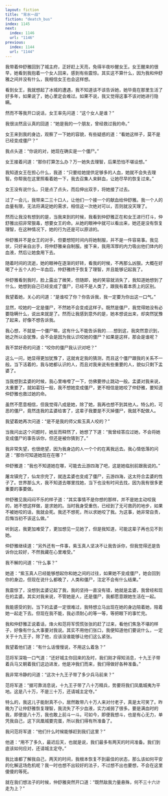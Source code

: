 ```yaml
---
layout: fiction
title: "背水一战"
fiction: "deatch_bus"
index: 1145
next:
  index: 1146
  url: "1146"
previous:
  index: 1144
  url: "1144"
---
```

我带着仲舒雅回到了城主府，正好赶上天亮，免得半夜吵醒女王。女王醒来的很早，她看到我抱着一个女人回来，感到有些震惊。其实这不算什么，因为我和仲舒雅之间并没有什么，我相信女王也会这样想。

看到女王，我就想起了冰城的遭遇，我不知道该不该告诉她，她毕竟在那里生活了好多年，如果说了，她心里定会难过。如果不说，我又觉得这事不该对她进行隐瞒。

然而不等我开口说话，女王率先问道：“这个女人是谁？”

我很淡然且认真的回道：“她是我的一个朋友，曾经救过我的命。”

女王来到我的身边，观察了一下她的容貌，有些疑惑的道：“看她这样子，莫不是已经变成僵尸？”

我点头道：“你说的对，她现在确实是一个僵尸。”

女王接着问道：“那你打算怎么办？万一她失去理智，后果恐怕不堪设想。”

我知道女王在担心什么，我道：“只要给她提供足够多的人血，她就不会失去理智。你帮我在这里照看着她一下，我去召集人来鲜血，让她尽早的恢复过来。”

女王没有说什么，只是点了点头，而后伸出双手，将她接了过去。

过了一会儿，我带来二三十口人，让他们一个接一个的献血给仲舒雅。我一个人的血量有限，无法将满足她的需求，相信这一次绝对可以，否则就没天理了。

然而让我没有想到的是，当我来到的时候，我看到仲舒雅正在和女王进行打斗，仲舒雅出招非常狠毒，想要女王的命。从她的眼神中就可以看出来，她还是没有恢复理智，在这种情况下，她的行为还是可以原谅的。

仲舒雅并不是女王的对手，但要想短时间内将她制服，并不是一件容易事。我见状，只好亲自出手，将仲舒雅亲自制服。接下来，我用浑厚的内力吸出他们体内的血液，然后让她食用下去。

随着时间的流逝，她的眼神在逐渐的好转，看我的时候，不再那么凶狠。大概在好喝了十五个人的一半血后，仲舒雅终于恢复了理智，并且能够记起我了。

仲舒雅看到我时，脸上露出了微笑，但随即，她的笑容就消失了，我知道她想到了什么，她想到自己已经变成了僵尸，已经不是人类了，跟我有着本质上的区别。

我望着她，关心的问道：“是谁咬了你？你告诉我，我一定要为你出这一口气。”

显然，咬她的一定是僵尸，不然她不会变成这样子。既然是僵尸，我觉得她没有必要隐瞒什么，说出来就是了。然而让我感到意外的是，她本想说出来，却突然犹豫了起来，好像不想告诉我。

我心想，不就是一个僵尸嘛，这有什么不能告诉我的……想到这，我突然意识到，她之所以会犹豫，会不会是因为我认识咬她的僵尸？如果是这样，那会是谁呢？

我不禁好奇的问道：“咬你的僵尸我认识对吧？”

这么一问，她显得更加犹豫了，这就肯定我的猜测，而且这个僵尸跟我的关系不一般。当下活着的，我与她都认识的人，而且对我来说有些重要的人，貌似只剩下孟婆了。

当我想到孟婆的时候，我心里咯噔了一下，仿佛要停止跳动一般。孟婆对我来说，太重要了，就如葛钰一般，我不想她变成僵尸，更不相信是她咬了仲舒雅，要知道仲舒雅也救过她的命。

虽然不愿意相信，但我觉得八成是她，除了她，我再也想不到其他人。特么的，可恶的僵尸，竟然连我的孟婆给害了，这辈子我要是不灭掉僵尸，我就不配做人。

我望着她再次问道：“是不是我的师父紫玉真人咬的？”

当我问出这个问题时，她反而释然了，她想了下道：“我曾经答应过她，不会将她变成僵尸的事告诉你，但还是被你猜到了。”

我非常失望，也很绝望，因为我身边的人一个个的在离我远去。我心情低落的问道：“那你可知道她现在在哪？”

仲舒雅道：“我也不知道她在哪，可能去云游四海了吧，这是她临别前跟我说的。”

屠龙镇完了，仙龙宗完了，就连孟婆也变成了僵尸，云游四海，这太符合孟婆的性子了。世界那么大，我不知道去哪里找她，当下也没有时间去找，因为我有很多更重要的事要做。

仲舒雅见我闷闷不乐的样子道：“其实事情不是你想的那样，并不是她主动咬我的，她不想这样做，是求她的。当时我身受重伤，已经到了无可救药的地步，如果不被她咬的话，我就会死。我还不想死，所以求她咬了我。为这事，她非常自责，后悔当初不该这么做。”

听到这，我更加难受了，更加想见一见她了，但是我知道，可能这辈子再也见不到她。

仲舒雅继续道：“另外还有一件事，紫玉真人坚决不让我告诉你，但我觉得还是告诉你比较好，不然我藏在心里难受。”

我不解的问道：“什么事？”

她道：“紫玉真人已经能够想起你和她之间的过往，如果她不变成僵尸，她会回到你的身边，但现在说什么都晚了，人类和僵尸，注定不会有什么结果。”

我震惊了，没想到孟婆记起了我，我的坚持一直没有错，她就是孟婆，我曾经和现在的孟婆。其实对我来说，不管她是人，还是僵尸，我都愿意跟她生活在一起。

我能感受的到，当下的孟婆一定很难过，我特想立马出现在她的身边陪着她，陪着她一起走下去。但现在我不能，我必须耐心的等一等，等把眼下的事忙完。

我和仲舒雅正说着话，烽火和范将军慌慌张张的赶了过来，看他们焦急不堪的样子，好像有什么大事要对我说。其实不用他们张口，我便知道他们要说什么，一定关于十九王子，除了他，应该没谁能够让他们这么紧张。

我望着他们道：“有什么话慢慢说，不用这么着急？”

范将军深吸一口气道：“还好城主你回来的及时，我们刚才得知消息，十九王子带着兵马又朝着我们这边进发，他是冲我们而来，我们得做好各种准备。”

我非常冷静的问道：“这次十九王子带了多少兵马前来？”

范将军道：“据可靠消息说，十九王子带了八十万精兵，势要将我们凤凰城夷为平地。这是八十万，不是三十万，还请城主定夺。”

特么的，我这儿子能耐真不小，居然敢带八十万人来对付老子，真是太可笑了。昨晚为了让仲舒雅恢复理智，我流失了不少血液，实力减弱了很多。要是满血时的我，即便是八十万，我也敢上前斗一斗。可如今，即便我想斗，也是有心无力，单凭我自己，这下凤凰城要完蛋，所以我们得有所准备了。

我问范将军道：“他们什么时候能够赶到我们这里？”

他道：“用不了多久，最迟后天，也就是说，我们最多有两天的时间准备。我们到底该如何应对，还请城主定夺。”

我比谁都了解我自己，两天的时间，我根本恢复不到最佳的状态，那么该如何平安的化解这场危机呢？我一时也想不出较好的法子，不过想不出也要想，不会在这里傻傻的等死。

就在我们想法子的时候，仲舒雅突然开口道：“既然敌我力量悬殊，何不三十六计走为上？”